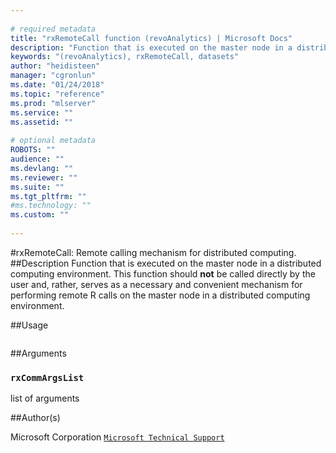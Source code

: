 ```yaml
--- 
 
# required metadata 
title: "rxRemoteCall function (revoAnalytics) | Microsoft Docs" 
description: "Function that is executed on the master node in a distributed computing environment. This function should **not** be called directly by the user and, rather, serves as a necessary and convenient mechanism for performing remote R calls on the master node in a distributed computing environment." 
keywords: "(revoAnalytics), rxRemoteCall, datasets" 
author: "heidisteen" 
manager: "cgronlun" 
ms.date: "01/24/2018" 
ms.topic: "reference" 
ms.prod: "mlserver" 
ms.service: "" 
ms.assetid: "" 
 
# optional metadata 
ROBOTS: "" 
audience: "" 
ms.devlang: "" 
ms.reviewer: "" 
ms.suite: "" 
ms.tgt_pltfrm: "" 
#ms.technology: "" 
ms.custom: "" 
 
--- 
```

 
 
 #rxRemoteCall:  Remote calling mechanism for distributed computing. 
 ##Description
 Function that is executed on the master node in a distributed computing environment.
This function should **not** be called directly by the user and, rather, serves as a
necessary and convenient mechanism for performing remote R calls on the master node in
a distributed computing environment. 
 
 
 ##Usage

```   rxRemoteCall(rxCommArgsList = NULL) 
```
 
 ##Arguments

   
    
 ### `rxCommArgsList`
 list of arguments 
  
 
 
 ##Author(s)
 
Microsoft Corporation [`Microsoft Technical Support`](https://go.microsoft.com/fwlink/?LinkID=698556&clcid=0x409)

 
 
 
